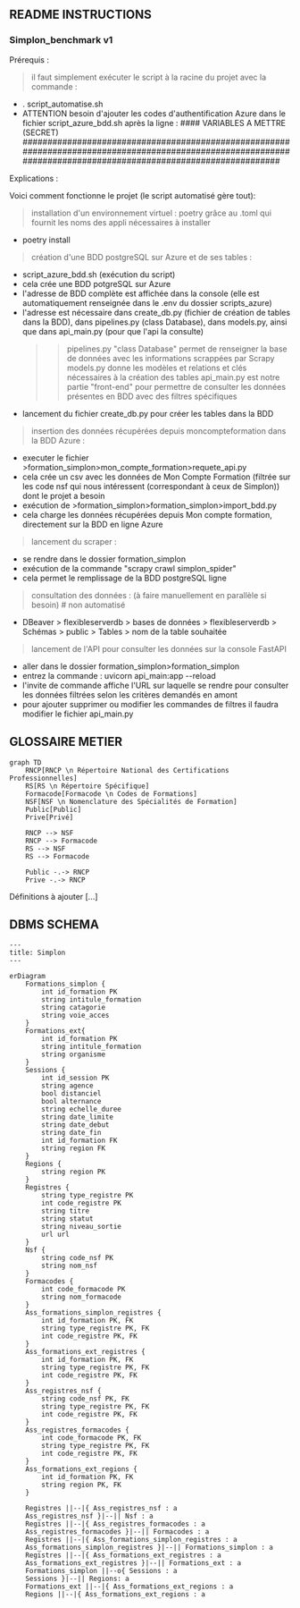 
## README INSTRUCTIONS


### Simplon_benchmark v1


Prérequis : 

> il faut simplement exécuter le script à la racine du projet avec la commande : 
- . script_automatise.sh
- ATTENTION besoin d'ajouter les codes d'authentification Azure dans le fichier script_azure_bdd.sh après la ligne : #### VARIABLES A METTRE (SECRET)
################################################################################################################################################################

Explications : 

Voici comment fonctionne le projet (le script automatisé gère tout): 

> installation d'un environnement virtuel : poetry grâce au .toml qui fournit les noms des appli nécessaires à installer
- poetry install

> création d'une BDD postgreSQL sur Azure et de ses tables :
- script_azure_bdd.sh (exécution du script)
- cela crée une BDD potgreSQL sur Azure
- l'adresse de BDD complète est affichée dans la console (elle est automatiquement renseignée dans le .env du dossier scripts_azure)
- l'adresse est nécessaire dans create_db.py (fichier de création de tables dans la BDD), dans pipelines.py (class Database), dans models.py, ainsi que dans api_main.py (pour que l'api la consulte)
    >>pipelines.py "class Database" permet de renseigner la base de données avec les informations scrappées par Scrapy
    >>models.py donne les modèles et relations et clés nécessaires à la création des tables 
    >>api_main.py est notre partie "front-end" pour permettre de consulter les données présentes en BDD avec des filtres spécifiques
- lancement du fichier create_db.py pour créer les tables dans la BDD

> insertion des données récupérées depuis moncompteformation dans la BDD Azure :
- executer le fichier >formation_simplon>mon_compte_formation>requete_api.py 
- cela crée un csv avec les données de Mon Compte Formation (filtrée sur les code nsf qui nous intéressent (correspondant à ceux de Simplon)) dont le projet a besoin
- exécution de >formation_simplon>formation_simplon>import_bdd.py
- cela charge les données récupérées depuis Mon compte formation, directement sur la BDD en ligne Azure

> lancement du scraper :
- se rendre dans le dossier formation_simplon
- exécution de la commande "scrapy crawl simplon_spider"
- cela permet le remplissage de la BDD postgreSQL ligne 

> consultation des données : (à faire manuellement en parallèle si besoin) # non automatisé
- DBeaver > flexibleserverdb > bases de données > flexibleserverdb > Schémas > public > Tables > nom de la table souhaitée

> lancement de l'API pour consulter les données sur la console FastAPI
- aller dans le dossier formation_simplon>formation_simplon
- entrez la commande : uvicorn api_main:app --reload
- l'invite de commande affiche l'URL sur laquelle se rendre pour consulter les données filtrées selon les critères demandés en amont
- pour ajouter supprimer ou modifier les commandes de filtres il faudra modifier le fichier api_main.py

## GLOSSAIRE METIER

```mermaid
graph TD
    RNCP[RNCP \n Répertoire National des Certifications Professionnelles]
    RS[RS \n Répertoire Spécifique]
    Formacode[Formacode \n Codes de Formations]
    NSF[NSF \n Nomenclature des Spécialités de Formation]
    Public[Public]
    Prive[Privé]

    RNCP --> NSF
    RNCP --> Formacode
    RS --> NSF
    RS --> Formacode
    
    Public -.-> RNCP
    Prive -.-> RNCP

```

Définitions à ajouter [...]


## DBMS SCHEMA



```mermaid
---
title: Simplon
---

erDiagram
    Formations_simplon {
        int id_formation PK
        string intitule_formation
        string catagorie
        string voie_acces
    }
    Formations_ext{
        int id_formation PK
        string intitule_formation
        string organisme
    }
    Sessions {
        int id_session PK
        string agence
        bool distanciel
        bool alternance
        string echelle_duree
        string date_limite
        string date_debut
        string date_fin
        int id_formation FK
        string region FK
    }
    Regions {
        string region PK
    }
    Registres {
        string type_registre PK
        int code_registre PK
        string titre
        string statut
        string niveau_sortie
        url url
    }
    Nsf {
        string code_nsf PK
        string nom_nsf
    }
    Formacodes {
        int code_formacode PK
        string nom_formacode
    }
    Ass_formations_simplon_registres {
        int id_formation PK, FK
        string type_registre PK, FK
        int code_registre PK, FK
    }
    Ass_formations_ext_registres {
        int id_formation PK, FK
        string type_registre PK, FK
        int code_registre PK, FK
    }
    Ass_registres_nsf {
        string code_nsf PK, FK
        string type_registre PK, FK
        int code_registre PK, FK
    }
    Ass_registres_formacodes {
        int code_formacode PK, FK
        string type_registre PK, FK
        int code_registre PK, FK
    }
    Ass_formations_ext_regions {
        int id_formation PK, FK
        string region PK, FK
    }

    Registres ||--|{ Ass_registres_nsf : a
    Ass_registres_nsf }|--|| Nsf : a
    Registres ||--|{ Ass_registres_formacodes : a
    Ass_registres_formacodes }|--|| Formacodes : a
    Registres ||--|{ Ass_formations_simplon_registres : a
    Ass_formations_simplon_registres }|--|| Formations_simplon : a
    Registres ||--|{ Ass_formations_ext_registres : a
    Ass_formations_ext_registres }|--|| Formations_ext : a 
    Formations_simplon ||--o{ Sessions : a    
    Sessions }|--|| Regions: a
    Formations_ext ||--|{ Ass_formations_ext_regions : a
    Regions ||--|{ Ass_formations_ext_regions : a 

```